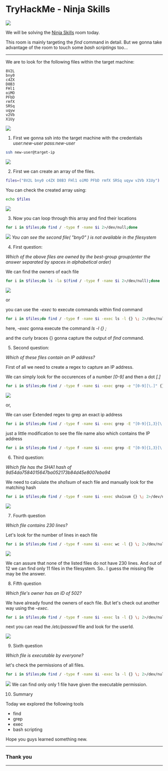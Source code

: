 # TryHackMe - Ninja Skills
![](bg.jpg)

We will be solving the [Ninja Skills](https://tryhackme.com/room/ninjaskills "tryhackme - NinjaSkills room") room today.

This room is mainly targeting the *find* command in detail. But we gonna take advantage of the room to touch some *bash scriptings* too...

---

We are to look for the following files within the target machine:


    8V2L
    bny0
    c4ZX
    D8B3
    FHl1
    oiMO
    PFbD
    rmfX
    SRSq
    uqyw
    v2Vb
    X1Uy

![](img1.jpg)

1. First we gonna ssh into the target machine with the credentials *user:new-user pass:new-user*
```bash
ssh new-user@target-ip
```
![](img2.jpg)

2. First we can create an array of the files.
```bash
files=("8V2L bny0 c4ZX D8B3 FHl1 oiMO PFbD rmfX SRSq uqyw v2Vb X1Uy")
```
You can check the created array using:
```bash
echo $files
```
![](img3.jpg)

3. Now you can loop through this array and find their locations
```bash
for i in $files;do find / -type f -name $i 2>/dev/null;done
```
![](img4.jpg)
*You can see the second file( "bny0" ) is not available in the filesystem*

4. First question:

*Which of the above files are owned by the best-group group(enter the answer separated by spaces in alphabetical order)*

We can find the owners of each file
```bash
for i in $files;do ls -la $(find / -type f -name $i 2>/dev/null);done
```
![](img5.jpg)

or

you can use the *-exec* to execute commands within find command
```bash
for i in $files;do find / -type f -name $i -exec ls -l {} \; 2>/dev/null;done
```
here, *-exec* gonna execute the command *ls -l {} ;*

and the curly braces {} gonna capture the output of *find* command.

5. Second question:

*Which of these files contain an IP address?*

First of all we need to create a regex to capture an IP address.

We can simply look for the occurences of a number *[0-9]* and then a dot *[\.]*
```bash
for i in $files;do find / -type f -name $i -exec grep -e "[0-9][\.]" {} \; 2>/dev/null;done
```
![](img6.jpg)

or,

We can user Extended regex to grep an exact ip address
```bash
for i in $files;do find / -type f -name $i -exec grep -E "[0-9]{1,3}[\.][0-9]{1,3}[\.][0-9]{1,3}" {} \; 2>/dev/null;done
```
just a little modification to see the file name also which contains the IP address
```bash
for i in $files;do find / -type f -name $i -exec grep -E "[0-9]{1,3}[\.][0-9]{1,3}[\.][0-9]{1,3}" {} \;ls $i \; 2>/dev/null;done
```



6.  Third question:

*Which file has the SHA1 hash of 9d54da7584015647ba052173b84d45e8007eba94*

We need to calculate the *sha1sum* of each file and manually look for the matching hash
```bash
for i in $files;do find / -type f -name $i -exec sha1sum {} \; 2>/dev/null;done
```
![](img7.jpg)


7. Fourth question

*Which file contains 230 lines?*

Let's look for the number of lines in each file

```bash
for i in $files;do find / -type f -name $i -exec wc -l {} \; 2>/dev/null; done
```
![](img8.jpg)

We can assure that none of the listed files do not have 230 lines. And out of 12 we can find only 11 files in the filesystem. So.. I guess the missing file may be the answer. 

8. Fifth question

*Which file's owner has an ID of 502?*

We have already found the owners of each file. But let's check out another way using the *-exec*. 

```bash
for i in $files;do find / -type f -name $i -exec ls -l {} \; 2>/dev/null;done
```
next you can read the */etc/passwd* file and look for the userId.

![](img9.jpg)

9. Sixth question

*Which file is executable by everyone?*

let's check the permissions of all files.

```bash
for i in $files;do find / -type f -name $i -exec ls -l {} \; 2>/dev/null;done
```
![](img10.jpg)
We can find only only 1 file have given the executable permission.

10. Summary

Today we explored the following tools

* find
* grep
* exec
* bash scripting

Hope you guys learned something new.


---
### Thank you
---